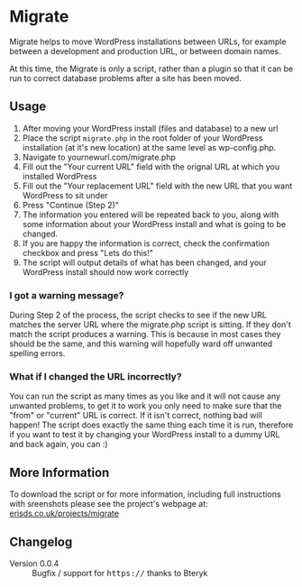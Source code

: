 <h1>Migrate</h1>
<p>Migrate helps to move WordPress installations between URLs, for example between a development and production URL, or between domain names.</p>

<p>At this time, the Migrate is only a script, rather than a plugin so that it can be run to correct database problems after a site has been moved.</p>

<h2>Usage</h2>

<ol>
  <li>After moving your WordPress install (files and database) to a new url</li>
  <li>Place the script <code>migrate.php</code> in the root folder of your WordPress installation (at it's new location) at the same level as wp-config.php.</li>
  <li>Navigate to yournewurl.com/migrate.php</li>
  <li>Fill out the "Your current URL" field with the orignal URL at which you installed WordPress</li>
  <li>Fill out the "Your replacement URL" field with the new URL that you want WordPress to sit under</li>
  <li>Press "Continue (Step 2)"</li>
  <li>The information you entered will be repeated back to you, along with some information about your WordPress install and what is going to be changed.</li>
  <li>If you are happy the information is correct, check the confirmation checkbox and press "Lets do this!" </li>
  <li>The script will output details of what has been changed, and your WordPress install should now work correctly</li>
</ol>

<h3>I got a warning message?</h3>

<p>During Step 2 of the process, the script checks to see if the new URL matches the server URL where the migrate.php script is sitting. If they don't match the script produces a warning. This is because in most cases they should be the same, and this warning will hopefully ward off unwanted spelling errors.</p>

<h3>What if I changed the URL incorrectly?</h3>

<p>You can run the script as many times as you like and it will not cause any unwanted problems, to get it to work you only need to make sure that the "from" or "current" URL is correct. If it isn't correct, nothing bad will happen!
The script does exactly the same thing each time it is run, therefore if you want to test it by changing your WordPress install to a dummy URL and back again, you can :)</p>

<h2>More Information</h2>

<p>To download the script or for more information, including full instructions with sreenshots please see the project's webpage at: <a href="http://erisds.co.uk/projects/migrate">erisds.co.uk/projects/migrate</a></p>

<h2>Changelog</h2>

<dl>
  <dt>Version 0.0.4</dt>
  <dd>Bugfix / support for <kbd>https://</kbd> thanks to Bteryk</dd>
</dl>